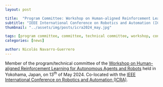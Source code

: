 ```yaml
---
layout: post

title:  "Program Committee: Workshop on Human-aligned Reinforcement Learning for Autonomous Agents and Robots"
subtitle: "IEEE International Conference on Robotics and Automation (ICRA)"
thumbnail: "../assets/img/posts/icra2024_may.jpg"

tags: [program committee, committee, technical committee, workshop, conference]
categories: [news]

author: Nicolás Navarro-Guerrero
---
```


Member of the program/technical committee of the <a href="https://harlworkshop.github.io/2024/" target="_blank">Workshop on Human-aligned Reinforcement Learning for Autonomous Agents and Robots</a> held in Yokohama, Japan, on 13<sup>th</sup> of May 2024. Co-located with the <a href="https://2024.ieee-icra.org/" target="_blank">IEEE International Conference on Robotics and Automation (ICRA)</a>.

<!--more-->

